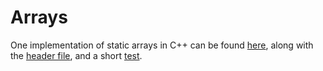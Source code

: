 # Arrays

One implementation of static arrays in C++ can be found [here](../code/arrays/array.cpp), along with the [header file](../code/arrays/array.h), and a short [test](../code/arrays/main.cpp).
